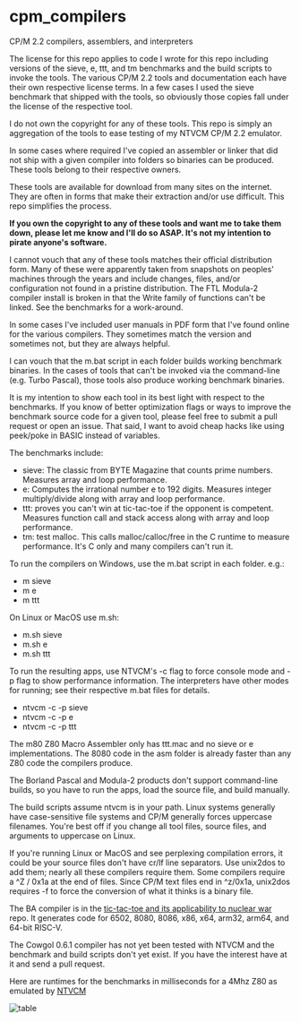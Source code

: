 # cpm_compilers
CP/M 2.2 compilers, assemblers, and interpreters

The license for this repo applies to code I wrote for this repo including versions of the sieve, e, ttt, and tm benchmarks and the build scripts to invoke the tools. The various CP/M 2.2 tools and documentation each have their own respective license terms. In a few cases I used the sieve benchmark that shipped with the tools, so obviously those copies fall under the license of the respective tool.

I do not own the copyright for any of these tools. This repo is simply an aggregation of the tools to ease testing of my NTVCM CP/M 2.2 emulator.

In some cases where required I've copied an assembler or linker that did not ship with a given compiler into folders so binaries can be produced. These tools belong to their respective owners.

These tools are available for download from many sites on the internet. They are often in forms that make their extraction and/or use difficult. This repo simplifies the process.

**If you own the copyright to any of these tools and want me to take them down, please let me know and I'll do so ASAP. It's not my intention to pirate anyone's software.**

I cannot vouch that any of these tools matches their official distribution form. Many of these were apparently taken from snapshots on peoples' machines through the years and include changes, files, and/or configuration not found in a pristine distribution. The FTL Modula-2 compiler install is broken in that the Write family of functions can't be linked. See the benchmarks for a work-around.

In some cases I've included user manuals in PDF form that I've found online for the various compilers. They sometimes match the version and sometimes not, but they are always helpful.

I can vouch that the m.bat script in each folder builds working benchmark binaries. In the cases of tools that can't be invoked via the command-line (e.g. Turbo Pascal), those tools also produce working benchmark binaries.

It is my intention to show each tool in its best light with respect to the benchmarks. If you know of better optimization flags or ways to improve the benchmark source code for a given tool, please feel free to submit a pull request or open an issue. That said, I want to avoid cheap hacks like using peek/poke in BASIC instead of variables.

The benchmarks include:
  * sieve: The classic from BYTE Magazine that counts prime numbers. Measures array and loop performance.
  * e: Computes the irrational number e to 192 digits. Measures integer multiply/divide along with array and loop performance.
  * ttt: proves you can't win at tic-tac-toe if the opponent is competent. Measures function call and stack access along with array and loop performance.
  * tm: test malloc. This calls malloc/calloc/free in the C runtime to measure performance. It's C only and many compilers can't run it.

To run the compilers on Windows, use the m.bat script in each folder. e.g.:
  * m sieve
  * m e
  * m ttt

On Linux or MacOS use m.sh:
  * m.sh sieve
  * m.sh e
  * m.sh ttt

To run the resulting apps, use NTVCM's -c flag to force console mode and -p flag to show performance information. The interpreters have other modes for running; see their respective m.bat files for details.
  * ntvcm -c -p sieve
  * ntvcm -c -p e
  * ntvcm -c -p ttt
 
The m80 Z80 Macro Assembler only has ttt.mac and no sieve or e implementations. The 8080 code in the asm folder is already faster than any Z80 code the compilers produce.

The Borland Pascal and Modula-2 products don't support command-line builds, so you have to run the apps, load the source file, and build manually.

The build scripts assume ntvcm is in your path. Linux systems generally have case-sensitive file systems and CP/M generally forces uppercase filenames. You're best off if you change all tool files, source files, and arguments to uppercase on Linux.

If you're running Linux or MacOS and see perplexing compilation errors, it could be your source files don't have cr/lf line separators. Use unix2dos to add them; nearly all these compilers require them. Some compilers require a ^Z / 0x1a at the end of files. Since CP/M text files end in ^z/0x1a, unix2dos requires -f to force the conversion of what it thinks is a binary file.

The BA compiler is in the [tic-tac-toe and its applicability to nuclear war](https://github.com/davidly/ttt) repo. It generates code for 6502, 8080, 8086, x86, x64, arm32, arm64, and 64-bit RISC-V.

The Cowgol 0.6.1 compiler has not yet been tested with NTVCM and the benchmark and build scripts don't yet exist. If you have the interest have at it and send a pull request.

Here are runtimes for the benchmarks in milliseconds for a 4Mhz Z80 as emulated by [NTVCM](https://github.com/davidly/ntvcm/)

![table](https://github.com/user-attachments/assets/2eee9b7b-2da0-449e-8e22-e0ec445c071e)
